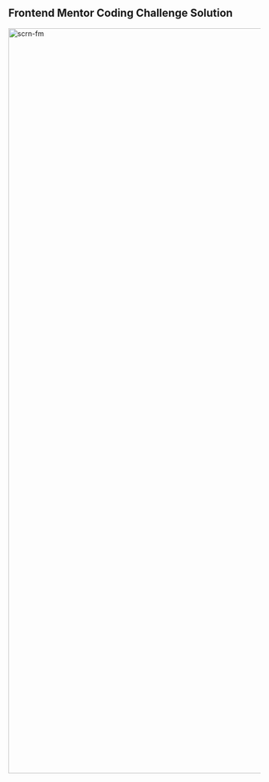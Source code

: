## Frontend Mentor Coding Challenge Solution  
<img width="2102" height="1488" alt="scrn-fm" src="https://github.com/user-attachments/assets/551df92a-72eb-4a2c-9c84-48e5645df743" />
